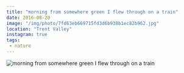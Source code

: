 ```yaml
---
title: "morning from somewhere green I flew through on a train"
date: 2016-08-20
image: "/img/photo/7fd63eb669715fd3d6b938b1ec82b962.jpg"
location: "Trent Valley"
instagram: true
tags:
 - nature
---
```


![morning from somewhere green I flew through on a train](/img/photo/7fd63eb669715fd3d6b938b1ec82b962.jpg)
